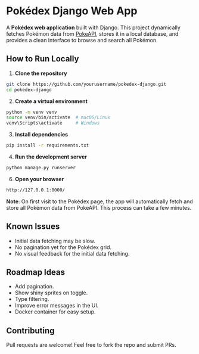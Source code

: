 # Pokédex Django Web App

A **Pokédex web application** built with Django. 
This project dynamically fetches Pokémon data from [PokeAPI](https://pokeapi.co), stores it in a local database, and provides a clean interface to browse and search all Pokémon.

## How to Run Locally

1. **Clone the repository**
```bash
git clone https://github.com/yourusername/pokedex-django.git
cd pokedex-django
```
2. **Create a virtual environment**
```bash
python -m venv venv
source venv/bin/activate  # macOS/Linux
venv\Scripts\activate     # Windows
```
3. **Install dependencies**
```bash
pip install -r requirements.txt
```
4. **Run the development server**
```bash
python manage.py runserver
```
6. **Open your browser**
```bash
http://127.0.0.1:8000/
```
**Note**: On first visit to the Pokédex page, the app will automatically fetch and store all Pokémon data from PokeAPI. This process can take a few minutes.

## Known Issues
- Initial data fetching may be slow.
- No pagination yet for the Pokédex grid.
- No visual feedback for the initial data fetching.

## Roadmap Ideas
- Add pagination.
- Show shiny sprites on toggle.
- Type filtering.
- Improve error messages in the UI.
- Docker container for easy setup.

## Contributing
Pull requests are welcome! Feel free to fork the repo and submit PRs.
